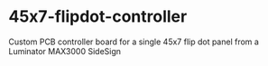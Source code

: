 # 45x7-flipdot-controller
Custom PCB controller board for a single 45x7 flip dot panel from a Luminator MAX3000 SideSign
